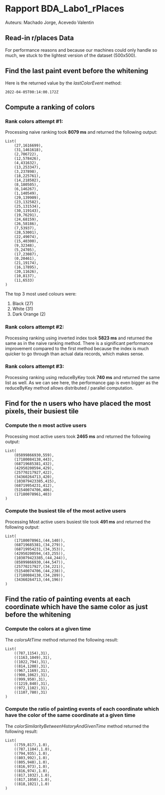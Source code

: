 # Rapport BDA_Labo1_rPlaces
Auteurs: Machado Jorge, Acevedo Valentin

## Read-in r/places Data

For performance reasons and because our machines could only handle so much, we stuck to the lightest version of the dataset (500x500).


## Find the last paint event before the whitening
Here is the returned value by the *lastColorEvent* method:
```
2022-04-05T00:14:00.172Z
```


## Compute a ranking of colors
### Rank colors attempt #1:

Processing naive ranking took **8079 ms** and returned the following output:

```
List(
    (27,1616699), 
    (31,1461618), 
    (2,706722), 
    (12,578426), 
    (4,431632), 
    (13,253347), 
    (3,237898), 
    (18,225761), 
    (14,218502), 
    (8,180505), 
    (6,146267), 
    (1,140549), 
    (29,139909), 
    (23,132582), 
    (25,131534), 
    (30,119143), 
    (19,76291), 
    (24,68159), 
    (26,58186), 
    (7,53937), 
    (28,53001), 
    (22,49074), 
    (15,40300), 
    (9,32348), 
    (5,24705), 
    (17,23087), 
    (0,20461), 
    (21,19174), 
    (16,17895), 
    (20,11626), 
    (10,8137), 
    (11,6533)
)
```

The top 3 most used colours were:
1. Black (27)
2. White (31)
3. Dark Orange (2)

### Rank colors attempt #2:

Processing ranking using inverted index took **5823 ms** and returned the same as in the naive ranking method.
There is a significant performance improvement compared to the first method because the index is much quicker to go through than actual data records, which makes sense.


### Rank colors attempt #3:

Processing ranking using reduceByKey took **740 ms** and returned the same list as well. As we can see here, the performance gap is even bigger as the reduceByKey method allows distributed / parallel computation.


## Find for the n users who have placed the most pixels, their busiest tile
### Compute the n most active users

Processing most active users took **2465 ms** and returned the following output:

```
List(
    (85899866930,559), 
    (17180084138,443), 
    (68719685381,432), 
    (42950200594,429), 
    (25770217927,422), 
    (34360264713,420), 
    (103079423385,415), 
    (68719954231,412), 
    (51540074706,406), 
    (17180078961,403)
)
```

### Compute the busiest tile of the most active users

Processing Most active users busiest tile took **491 ms** and returned the following output:

```
List(
    (17180078961,(44,140)), 
    (68719685381,(34,279)), 
    (68719954231,(34,353)), 
    (42950200594,(43,255)), 
    (103079423385,(44,244)), 
    (85899866930,(44,547)), 
    (25770217927,(34,221)), 
    (51540074706,(44,238)), 
    (17180084138,(34,289)), 
    (34360264713,(44,196))
)
```
## Find the ratio of painting events at each coordinate which have the same color as just before the whitening
### Compute the colors at a given time

The *colorsAtTime* method returned the following result:

```
List(
    ((787,1154),31), 
    ((1163,1049),31), 
    ((1022,794),31), 
    ((814,1208),31), 
    ((967,1169),31), 
    ((900,1062),31), 
    ((999,950),31), 
    ((1219,840),31), 
    ((972,1102),31), 
    ((1107,780),31)
)
```

### Compute the ratio of painting events of each coordinate which have the color of the same coordinate at a given time

The *colorSimilarityBetweenHistoryAndGivenTime* method returned the following result:

```
List(
    ((759,817),1.0), 
    ((787,1104),1.0), 
    ((794,935),1.0), 
    ((803,992),1.0), 
    ((805,948),1.0), 
    ((816,973),1.0), 
    ((816,974),1.0), 
    ((817,1032),1.0), 
    ((817,1050),1.0), 
    ((818,1021),1.0)
)
```